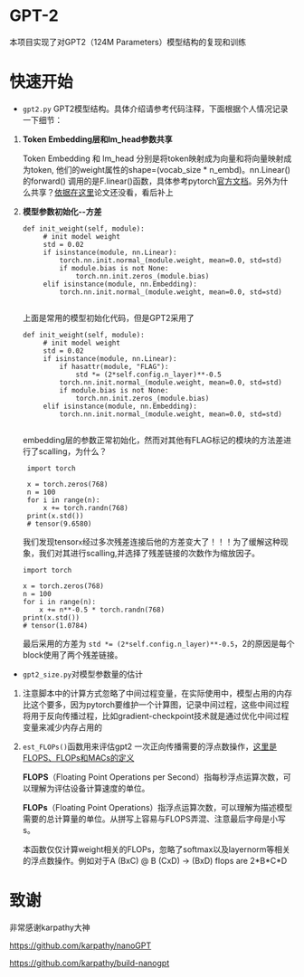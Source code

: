 # GPT-2

本项目实现了对GPT2（124M Parameters）模型结构的复现和训练

# 快速开始

* `gpt2.py` GPT2模型结构。具体介绍请参考代码注释，下面根据个人情况记录一下细节：
    
1. **Token Embedding层和lm_head参数共享**
   
   Token Embedding 和 lm_head 分别是将token映射成为向量和将向量映射成为token, 他们的weight属性的shape=(vocab_size * n_embd)。nn.Linear() 的forward() 调用的是F.linear()函数，具体参考pytorch[官方文档](https://pytorch.org/docs/stable/generated/torch.nn.functional.linear.html#torch.nn.functional.linear)。另外为什么共享？[依据在这里](https://arxiv.org/abs/1608.05859)论文还没看，看后补上
    
2. **模型参数初始化--方差**
   ```
   def init_weight(self, module):
        # init model weight
        std = 0.02
        if isinstance(module, nn.Linear):
            torch.nn.init.normal_(module.weight, mean=0.0, std=std)
            if module.bias is not None:
                torch.nn.init.zeros_(module.bias)
        elif isinstance(module, nn.Embedding):
            torch.nn.init.normal_(module.weight, mean=0.0, std=std)
    
   ```
   上面是常用的模型初始化代码，但是GPT2采用了
   ```
   def init_weight(self, module):
        # init model weight
        std = 0.02
        if isinstance(module, nn.Linear):
            if hasattr(module, "FLAG"): 
                std *= (2*self.config.n_layer)**-0.5
            torch.nn.init.normal_(module.weight, mean=0.0, std=std)
            if module.bias is not None:
                torch.nn.init.zeros_(module.bias)
        elif isinstance(module, nn.Embedding):
            torch.nn.init.normal_(module.weight, mean=0.0, std=std)
    
   ```
   embedding层的参数正常初始化，然而对其他有FLAG标记的模块的方法差进行了scalling，为什么？
   ```
    import torch

    x = torch.zeros(768)
    n = 100
    for i in range(n):
        x += torch.randn(768)
    print(x.std())
    # tensor(9.6580)
   ```
   我们发现tensor`x`经过多次残差连接后他的方差变大了！！！为了缓解这种现象，我们对其进行scalling,并选择了残差链接的次数作为缩放因子。
    ```
    import torch

    x = torch.zeros(768)
    n = 100
    for i in range(n):
        x += n**-0.5 * torch.randn(768)
    print(x.std())
    # tensor(1.0784)
   ```
   最后采用的方差为 `std *= (2*self.config.n_layer)**-0.5`，2的原因是每个block使用了两个残差链接。

* `gpt2_size.py`对模型参数量的估计
  
1. 注意脚本中的计算方式忽略了中间过程变量，在实际使用中，模型占用的内存比这个要多，因为pytorch要维护一个计算图，记录中间过程，这些中间过程将用于反向传播过程，比如gradient-checkpoint技术就是通过优化中间过程变量来减少内存占用的
2. `est_FLOPs()`函数用来评估gpt2 一次正向传播需要的浮点数操作，[这里是FLOPS、FLOPs和MACs的定义](https://zhuanlan.zhihu.com/p/649993943)
   
    **FLOPS**（Floating Point Operations per Second）指每秒浮点运算次数，可以理解为评估设备计算速度的单位。
    
    **FLOPs**（Floating Point Operations）指浮点运算次数，可以理解为描述模型需要的总计算量的单位。从拼写上容易与FLOPS弄混、注意最后字母是小写s。

    本函数仅仅计算weight相关的FLOPs，忽略了softmax以及layernorm等相关的浮点数操作。例如对于A (BxC) @ B (CxD) -> (BxD) flops are 2\*B\*C\*D

  

  

















# 致谢

非常感谢karpathy大神

https://github.com/karpathy/nanoGPT

https://github.com/karpathy/build-nanogpt
